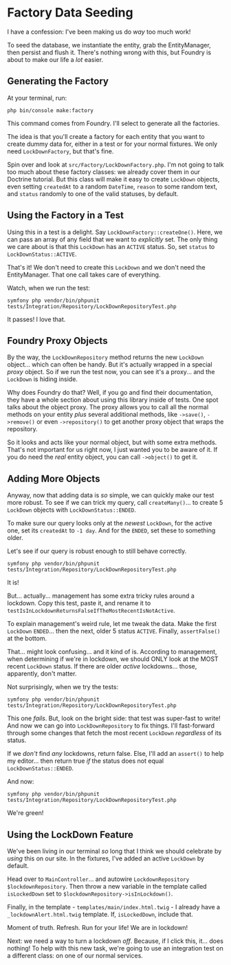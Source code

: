 # Factory Data Seeding

I have a confession: I've been making us do *way* too much work!

To seed the database, we instantiate the entity, grab
the EntityManager, then persist and flush it. There's nothing wrong with this, but
Foundry is about to make our life a *lot* easier.

## Generating the Factory

At your terminal, run:

```terminal
php bin/console make:factory
```

This command comes from Foundry. I'll select to generate all the factories.

The idea is that you'll create a factory for each entity that you want to create
dummy data for, either in a test or for your normal fixtures. We only need
`LockDownFactory`, but that's fine.

Spin over and look at `src/Factory/LockDownFactory.php`. I'm not going to talk
too much about these factory classes: we already cover them in our Doctrine tutorial.
But this class will make it easy to create `LockDown` objects, even setting
`createdAt` to a random `DateTime`, `reason` to some random text, and `status`
randomly to one of the valid statuses, by default.

## Using the Factory in a Test

Using this in a test is a delight. Say `LockDownFactory::createOne()`.
Here, we can pass an array of any field that we want to *explicitly* set. The only
thing we care about is that this `LockDown` has an `ACTIVE` status. So, set
`status` to `LockDownStatus::ACTIVE`.

That's it! We don't need to create this `LockDown` and we don't need the
EntityManager. That one call takes care of everything.

Watch, when we run the test:

```terminal-silent
symfony php vendor/bin/phpunit tests/Integration/Repository/LockDownRepositoryTest.php
```

It passes! I love that.

## Foundry Proxy Objects

By the way, the `LockDownRepository` method returns the new `LockDown` object...
which can often be handy. But it's actually wrapped in a special *proxy* object.
So if we run the test now, you can see it's a proxy... and the `LockDown` is
hiding inside.

Why does Foundry do that? Well, if you go and find their documentation, they have
a whole section about using this library inside of tests. One spot talks about
the object proxy. The proxy allows you to call all the normal methods on your
entity *plus* several additional methods, like `->save()`, `->remove()` or
even `->repository()` to get another proxy object that wraps the repository.

So it looks and acts like your normal object, but with some extra methods. That's
not important for us right now, I just wanted you to be aware of it. If you do need
the *real* entity object, you can call `->object()` to get it.

## Adding More Objects

Anyway, now that adding data is *so* simple, we can quickly make our test more robust.
To see if we can trick my query, call `createMany()`... to create 5 `LockDown`
objects with `LockDownStatus::ENDED`.

To make sure our query looks only at the *newest* `LockDown`, for the active one,
set its `createdAt` to `-1 day`. And for the `ENDED`, set these to something older.

Let's see if our query is robust enough to still behave correctly.

```terminal-silent
symfony php vendor/bin/phpunit tests/Integration/Repository/LockDownRepositoryTest.php
```

It is!

But... actually... management has some extra tricky rules around a lockdown.
Copy this test, paste it, and rename it to
`testIsInLockdownReturnsFalseIfTheMostRecentIsNotActive`.

To explain management's weird rule, let me tweak the data. Make the first `LockDown`
`ENDED`... then the next, older 5 status `ACTIVE`. Finally, `assertFalse()` at
the bottom.

That... might look confusing... and it kind of is. According to management, when
determining if we're in lockdown, we should ONLY look at the MOST recent `LockDown`
status. If there are older *active* lockdowns... those, apparently, don't matter.

Not surprisingly, when we try the tests:

```terminal-silent
symfony php vendor/bin/phpunit tests/Integration/Repository/LockDownRepositoryTest.php
```

This one *fails*. But, look on the bright side: that test was super-fast to write!
And now we can go into `LockDownRepository` to fix things. I'll fast-forward through
some changes that fetch the most recent `LockDown` *regardless* of its status.

If we *don't* find *any* lockdowns, return false. Else, I'll add an `assert()`
to help my editor... then return true *if* the status does not equal
`LockDownStatus::ENDED`.

And now:

```terminal-silent
symfony php vendor/bin/phpunit tests/Integration/Repository/LockDownRepositoryTest.php
```

We're green!

## Using the LockDown Feature

We've been living in our terminal *so* long that I think we should celebrate by
*using* this on our site. In the fixtures, I've added an active `LockDown` by
default.

Head over to `MainController`... and autowire `LockdownRepository $lockdownRepository`.
Then throw a new variable in the template called `isLockedDown` set to
`$lockdownRepository->isInLockdown()`.

Finally, in the template - `templates/main/index.html.twig` - I already have a
`_lockdownAlert.html.twig` template. If, `isLockedDown`, include that.

Moment of truth. Refresh. Run for your life! We are in lockdown!

Next: we need a way to turn a lockdown *off*. Because, if I click this, it... does
nothing! To help with this new task, we're going to use an integration test on a
different class: on one of our normal services.

